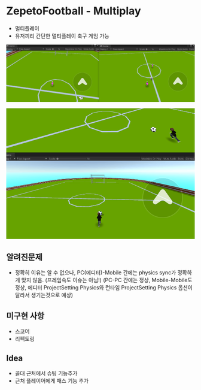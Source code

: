 # ZepetoFootball - Multiplay

 - 멀티플레이
 - 유저끼리 간단한 멀티플레이 축구 게임 가능
   
    
![gif](Animation2.gif)  

![gif](Animation.gif)



## 알려진문제
 - 정확히 이유는 알 수 없으나, PC(에디터)-Mobile 간에는 physics sync가 정확하게 맞지 않음.  (프레임속도 이슈는 아님!) (PC-PC 간에는 정상, Mobile-Mobile도 정상, 에디터 ProjectSetting Physics와 런타임 ProjectSetting Physics 옵션이 달라서 생기는것으로 예상)


## 미구현 사항
 - 스코어 
 - 리펙토링
 
## Idea
 - 골대 근처에서 슈팅 기능추가 
 - 근처 플레이어에게 패스 기능 추가 
